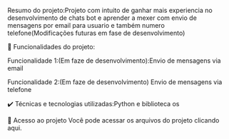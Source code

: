Resumo do projeto:Projeto com intuito de ganhar mais experiencia no desenvolvimento de chats bot e aprender a mexer com envio de mensagens por email para usuario e também numero telefone(Modificações futuras em fase de desenvolvimento)


🔨 Funcionalidades do projeto:

Funcionalidade 1:(Em faze de desenvolvimento):Envio de mensagens via email

Funcionalidade 2:(Em faze de desenvolvimento) Envio de mensagens via telefone



✔️ Técnicas e tecnologias utilizadas:Python e biblioteca os


📁 Acesso ao projeto
Você pode acessar os arquivos do projeto clicando aqui.
